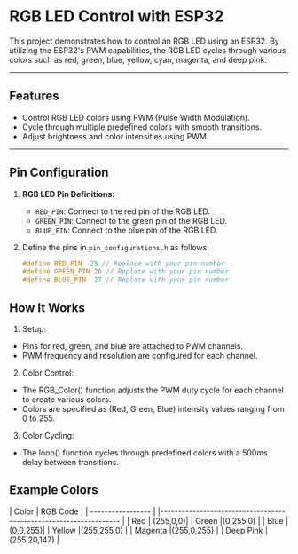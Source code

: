# RGB LED Control with ESP32

This project demonstrates how to control an RGB LED using an ESP32. By utilizing the ESP32's PWM capabilities, the RGB LED cycles through various colors such as red, green, blue, yellow, cyan, magenta, and deep pink.

---

## Features

- Control RGB LED colors using PWM (Pulse Width Modulation).
- Cycle through multiple predefined colors with smooth transitions.
- Adjust brightness and color intensities using PWM.

---

## Pin Configuration

1. **RGB LED Pin Definitions:**
   - `RED_PIN`: Connect to the red pin of the RGB LED.
   - `GREEN_PIN`: Connect to the green pin of the RGB LED.
   - `BLUE_PIN`: Connect to the blue pin of the RGB LED.

2. Define the pins in `pin_configurations.h` as follows:

   ```cpp
   #define RED_PIN  25 // Replace with your pin number
   #define GREEN_PIN 26 // Replace with your pin number
   #define BLUE_PIN  27 // Replace with your pin number

## How It Works

1. Setup:

  - Pins for red, green, and blue are attached to PWM channels.
  - PWM frequency and resolution are configured for each channel.

2. Color Control:

  - The RGB_Color() function adjusts the PWM duty cycle for each channel to create various colors.
  - Colors are specified as (Red, Green, Blue) intensity values ranging from 0 to 255.

3. Color Cycling:

  - The loop() function cycles through predefined colors with a 500ms delay between transitions.

## Example Colors

| Color             | RGB Code                                                                | 
| ----------------- |  |------------------------------------------------------------------ |
| Red | (255,0,0)| 
| Green |(0,255,0) | 
| Blue | (0,0,255)| 
| Yellow |(255,255,0) | 
| Magenta |(255,0,255) | 
| Deep Pink |(255,20,147) | 